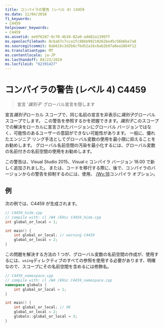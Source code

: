 ```yaml
---
title: コンパイラの警告 (レベル 4) C4459
ms.date: 11/04/2016
f1_keywords:
- C4459
helpviewer_keywords:
- C4459
ms.assetid: ee9f6287-9c70-4b10-82a0-add82a13997f
ms.openlocfilehash: 0cbab7c7cca1fc88bb99210262be45c56b6be7a8
ms.sourcegitcommit: 0ab61bc3d2b6cfbd52a16c6ab2b97a8ea1864f12
ms.translationtype: MT
ms.contentlocale: ja-JP
ms.lasthandoff: 04/23/2019
ms.locfileid: "62391427"
---
```

# <a name="compiler-warning-level-4-c4459"></a>コンパイラの警告 (レベル 4) C4459

> 宣言 '*識別子*' グローバル宣言を隠します

宣言*識別子*ローカル スコープで、同じ名前の宣言を非表示に*識別子*グローバル スコープでします。 この警告を参照するかを把握できます。*識別子*このスコープでの解決をローカルに宣言されたバージョンにグローバル バージョンではなく、可能性のあるユーザーの意図ができない可能性があります。 一般に、優れたエンジニア リング手法としてグローバル変数の使用を最小限に抑えることをお勧めします。 グローバル名前空間の汚染を最小化するには、グローバル変数の名前付きの名前空間の使用をお勧めします。

この警告は、Visual Studio 2015、Visual c コンパイラ バージョン 18.00 で新しく追加されました。 または、コードを移行する際に、後で、コンパイラのバージョンからの警告を抑制するのには、使用、 [/Wv:18](../../build/reference/compiler-option-warning-level.md)コンパイラ オプション。

## <a name="example"></a>例

次の例では、C4459 が生成されます。

```cpp
// C4459_hide.cpp
// compile with: cl /W4 /EHsc C4459_hide.cpp
int global_or_local = 1;

int main() {
    int global_or_local; // warning C4459
    global_or_local = 2;
}
```

この問題を解決する方法の 1 つが、グローバル変数の名前空間の作成が、使用するには、`using`ディレクティブのすべての参照を使用する必要があります、明確なので、スコープにその名前空間を含めるには修飾名。

```cpp
// C4459_namespace.cpp
// compile with: cl /W4 /EHsc C4459_namespace.cpp
namespace globals {
    int global_or_local = 1;
}

int main() {
    int global_or_local; // OK
    global_or_local = 2;
    globals::global_or_local = 3;
}
```
